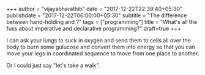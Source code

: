 +++
author = "vijayabharathib"
date = "2017-12-22T22:39:40+05:30"
publishdate = "2017-12-22T06:00:00+05:30"
subtitle = "The difference between hand-holding and ?"
tags = ["programming"]
title = "What's all the fuss about imperative and declarative programming?"
draft=true
+++


I can ask your lungs to suck in oxygen and send them to cells all over the body to burn some gulucose and convert them into energy so that you can move your legs in coordinated sequence to move from one place to another.

Or I could just say "let's take a walk".
